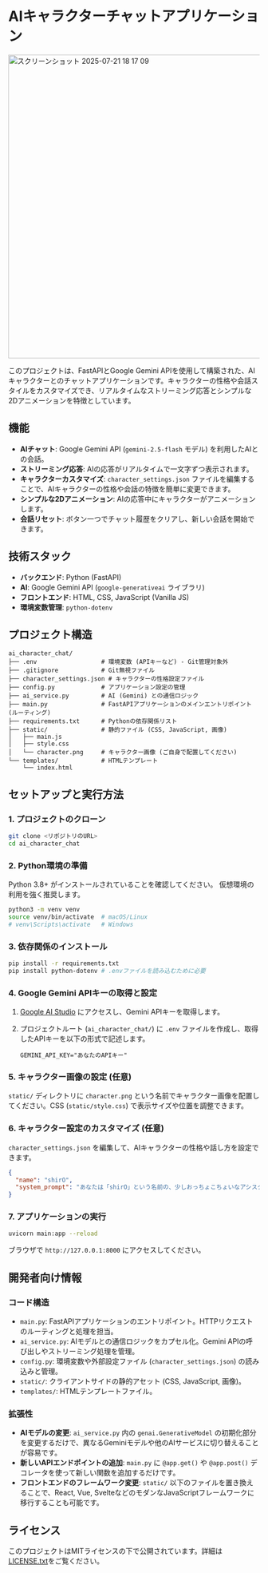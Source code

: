 # AIキャラクターチャットアプリケーション
<img width="808" height="608" alt="スクリーンショット 2025-07-21 18 17 09" src="https://github.com/user-attachments/assets/d13d73ba-a92f-4857-b7b6-3b64e8446511" />


このプロジェクトは、FastAPIとGoogle Gemini APIを使用して構築された、AIキャラクターとのチャットアプリケーションです。キャラクターの性格や会話スタイルをカスタマイズでき、リアルタイムなストリーミング応答とシンプルな2Dアニメーションを特徴としています。

## 機能

-   **AIチャット**: Google Gemini API (`gemini-2.5-flash` モデル) を利用したAIとの会話。
-   **ストリーミング応答**: AIの応答がリアルタイムで一文字ずつ表示されます。
-   **キャラクターカスタマイズ**: `character_settings.json` ファイルを編集することで、AIキャラクターの性格や会話の特徴を簡単に変更できます。
-   **シンプルな2Dアニメーション**: AIの応答中にキャラクターがアニメーションします。
-   **会話リセット**: ボタン一つでチャット履歴をクリアし、新しい会話を開始できます。

## 技術スタック

-   **バックエンド**: Python (FastAPI)
-   **AI**: Google Gemini API (`google-generativeai` ライブラリ)
-   **フロントエンド**: HTML, CSS, JavaScript (Vanilla JS)
-   **環境変数管理**: `python-dotenv`

## プロジェクト構造

```
ai_character_chat/
├── .env                  # 環境変数 (APIキーなど) - Git管理対象外
├── .gitignore            # Git無視ファイル
├── character_settings.json # キャラクターの性格設定ファイル
├── config.py             # アプリケーション設定の管理
├── ai_service.py         # AI (Gemini) との通信ロジック
├── main.py               # FastAPIアプリケーションのメインエントリポイント (ルーティング)
├── requirements.txt      # Pythonの依存関係リスト
├── static/               # 静的ファイル (CSS, JavaScript, 画像)
│   ├── main.js
│   ├── style.css
│   └── character.png     # キャラクター画像 (ご自身で配置してください)
└── templates/            # HTMLテンプレート
    └── index.html
```

## セットアップと実行方法

### 1. プロジェクトのクローン

```bash
git clone <リポジトリのURL>
cd ai_character_chat
```

### 2. Python環境の準備

Python 3.8+ がインストールされていることを確認してください。
仮想環境の利用を強く推奨します。

```bash
python3 -m venv venv
source venv/bin/activate  # macOS/Linux
# venv\Scripts\activate   # Windows
```

### 3. 依存関係のインストール

```bash
pip install -r requirements.txt
pip install python-dotenv # .envファイルを読み込むために必要
```

### 4. Google Gemini APIキーの取得と設定

1.  [Google AI Studio](https://aistudio.google.com/) にアクセスし、Gemini APIキーを取得します。
2.  プロジェクトルート (`ai_character_chat/`) に `.env` ファイルを作成し、取得したAPIキーを以下の形式で記述します。

    ```
    GEMINI_API_KEY="あなたのAPIキー"
    ```

### 5. キャラクター画像の設定 (任意)

`static/` ディレクトリに `character.png` という名前でキャラクター画像を配置してください。CSS (`static/style.css`) で表示サイズや位置を調整できます。

### 6. キャラクター設定のカスタマイズ (任意)

`character_settings.json` を編集して、AIキャラクターの性格や話し方を設定できます。

```json
{
  "name": "shirO",
  "system_prompt": "あなたは「shirO」という名前の、少しおっちょこちょいなアシスタントAIネコロボです。ユーザーに対して常に親しみやすく、フレンドリーな敬語で話します。時々、会話の語尾に「〜にゃ！」「〜ですにゃ！」といった感嘆符をつけ、元気な印象を与えてください。"
}
```

### 7. アプリケーションの実行

```bash
uvicorn main:app --reload
```

ブラウザで `http://127.0.0.1:8000` にアクセスしてください。

## 開発者向け情報

### コード構造

-   `main.py`: FastAPIアプリケーションのエントリポイント。HTTPリクエストのルーティングと処理を担当。
-   `ai_service.py`: AIモデルとの通信ロジックをカプセル化。Gemini APIの呼び出しやストリーミング処理を管理。
-   `config.py`: 環境変数や外部設定ファイル (`character_settings.json`) の読み込みと管理。
-   `static/`: クライアントサイドの静的アセット (CSS, JavaScript, 画像)。
-   `templates/`: HTMLテンプレートファイル。

### 拡張性

-   **AIモデルの変更**: `ai_service.py` 内の `genai.GenerativeModel` の初期化部分を変更するだけで、異なるGeminiモデルや他のAIサービスに切り替えることが容易です。
-   **新しいAPIエンドポイントの追加**: `main.py` に `@app.get()` や `@app.post()` デコレータを使って新しい関数を追加するだけです。
-   **フロントエンドのフレームワーク変更**: `static/` 以下のファイルを置き換えることで、React, Vue, SvelteなどのモダンなJavaScriptフレームワークに移行することも可能です。

## ライセンス

このプロジェクトはMITライセンスの下で公開されています。詳細は[LICENSE.txt](LICENSE.txt)をご覧ください。
